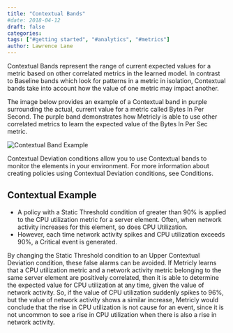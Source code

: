 ```yaml
---
title: "Contextual Bands"
#date: 2018-04-12
draft: false
categories:
tags: ["#getting started", "#analytics", "#metrics"]
author: Lawrence Lane
---
```

Contextual Bands represent the range of current expected values for a metric based on other correlated metrics in the learned model. In contrast to Baseline bands which look for patterns in a metric in isolation, Contextual bands take into account how the value of one metric may impact another.

The image below provides an example of a Contextual band in purple surrounding the actual, current value for a metric called Bytes In Per Second. The purple band demonstrates how Metricly is able to use other correlated metrics to learn the expected value of the Bytes In Per Sec metric.

![Contextual Band Example](/images/contextual-bands/contextual-band-example.png)

Contextual Deviation conditions allow you to use Contextual bands to monitor the elements in your environment. For more information about creating policies using Contextual Deviation conditions, see Conditions.

## Contextual Example

- A policy with a Static Threshold condition of greater than 90% is applied to the CPU utilization metric for a server element. Often, when network activity increases for this element, so does CPU Utilization.
- However, each time network activity spikes and CPU utilization exceeds 90%, a Critical event is generated.

By changing the Static Threshold condition to an Upper Contextual Deviation condition, these false alarms can be avoided. If Metricly learns that a CPU utilization metric and a network activity metric belonging to the same server element are positively correlated, then it is able to determine the expected value for CPU utilization at any time, given the value of network activity. So, if the value of CPU utilization suddenly spikes to 96%, but the value of network activity shows a similar increase, Metricly would conclude that the rise in CPU utilization is not cause for an event, since it is not uncommon to see a rise in CPU utilization when there is also a rise in network activity.
